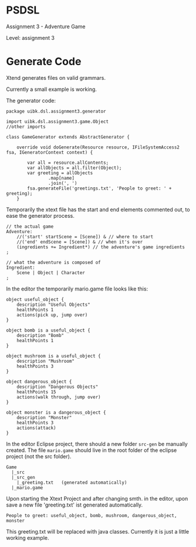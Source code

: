 # PSDSL
Assignment 3 - Adventure Game

Level: assignment 3

# Generate Code

Xtend generates files on valid grammars.

Currently a small example is working.

The generator code:


```
package uibk.dsl.assignment3.generator

import uibk.dsl.assignment3.game.Object
//other imports

class GameGenerator extends AbstractGenerator {

	override void doGenerate(Resource resource, IFileSystemAccess2 fsa, IGeneratorContext context) {

		var all = resource.allContents;
		var allObjects = all.filter(Object);
		var greeting = allObjects
				.map[name]
				.join(', ')
		fsa.generateFile('greetings.txt', 'People to greet: ' + greeting);
	}
```

Temporarily the xtext file has the start and end elements commented out, to ease the generator process.

```
// the actual game
Adventure:
	//('start' startScene = [Scene]) & // where to start
	//('end' endScene = [Scene]) & // when it's over
	(ingredients += Ingredient*) // the adventure's game ingredients
;

// what the adventure is composed of
Ingredient:
	Scene | Object | Character
;
```

In the editor the temporarily mario.game file looks like this:

```
object useful_object {
	description "Useful Objects"
	healthPoints 1
	actions(pick up, jump over)
}

object bomb is a useful_object {
	description "Bomb"
	healthPoints 1
}                 

object mushroom is a useful_object {
	description "Mushroom"
	healthPoints 3
}

object dangerous_object {
	description "Dangerous Objects"
	healthPoints 15
	actions(walk through, jump over)
}

object monster is a dangerous_object {
	description "Monster"
	healthPoints 3
	actions(attack)
}
```

In the editor Eclipse project, there should a new folder `src-gen` be manually created. The file `mario.game` should live in the root folder of the eclipse project (not the src folder).

```
Game
  |_src
  |_src_gen
    |_greeting.txt   (generated automatically)
  |_mario.game
```

Upon starting the Xtext Project and after changing smth. in the editor, upon save a new file 'greeting.txt' ist generated automatically.

```
People to greet: useful_object, bomb, mushroom, dangerous_object, monster
```

This greeting.txt will be replaced with java classes. Currently it is just a little working example.

